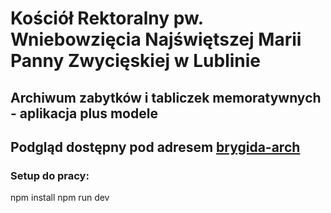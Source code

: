 # Kościół Rektoralny pw. Wniebowzięcia Najświętszej Marii Panny Zwycięskiej w Lublinie

## Archiwum zabytków i tabliczek memoratywnych - aplikacja plus modele

## Podgląd dostępny pod adresem [brygida-arch](https://brygida-arch.vercel.app)

### Setup do pracy:

npm install
npm run dev

